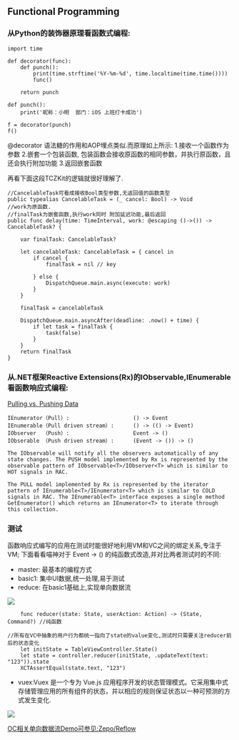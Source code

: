 ## Functional Programming

### 从Python的装饰器原理看函数式编程:

```
import time

def decorator(func):
    def punch():
        print(time.strftime('%Y-%m-%d', time.localtime(time.time())))
        func()

    return punch

def punch():
    print('昵称：小明  部门：iOS 上班打卡成功')

f = decorator(punch)
f()
```

@decorator 语法糖的作用和AOP埋点类似.而原理如上所示:
1.接收一个函数作为参数
2.嵌套一个包装函数, 包装函数会接收原函数的相同参数，并执行原函数，且还会执行附加功能
3.返回嵌套函数

再看下面这段TCZKit的逻辑就很好理解了.

```
//CancelableTask可看成接收Bool类型参数,无返回值的函数类型
public typealias CancelableTask = (_ cancel: Bool) -> Void
//work为原函数.
//finalTask为嵌套函数,执行work同时 附加延迟功能,最后返回
public func delay(time: TimeInterval, work: @escaping ()->()) -> CancelableTask? {
    
    var finalTask: CancelableTask?
    
    let cancelableTask: CancelableTask = { cancel in
        if cancel {
            finalTask = nil // key
            
        } else {
            DispatchQueue.main.async(execute: work)
        }
    }
    
    finalTask = cancelableTask
    
    DispatchQueue.main.asyncAfter(deadline: .now() + time) {
        if let task = finalTask {
            task(false)
        }
    }
    return finalTask
}
```

### 从.NET框架Reactive Extensions(Rx)的IObservable,IEnumerable看函数响应式编程:

[Pulling vs. Pushing Data](https://msdn.microsoft.com/en-us/library/hh242985.aspx)

```
IEnumerator（Pull）:                    () -> Event
IEnumerable（Pull driven stream）:      () -> (() -> Event)
IObserver  （Push）:                    Event -> ()
IObserable （Push driven stream）:      (Event -> ()) -> ()

```

```
The IObservable will notify all the observers automatically of any state changes. The PUSH model implemented by Rx is represented by the observable pattern of IObservable<T>/IObserver<T> which is similar to HOT signals in RAC.
```

```
The PULL model implemented by Rx is represented by the iterator pattern of IEnumerable<T>/IEnumerator<T> which is similar to COLD signals in RAC. The IEnumerable<T> interface exposes a single method GetEnumerator() which returns an IEnumerator<T> to iterate through this collection.
```

### 测试


函数响应式编写的应用在测试时能很好地利用VM和VC之间的绑定关系,专注于VM;
下面看看喵神对于 Event -> () 的纯函数式改造,并对比两者测试时的不同:

- master: 最基本的编程方式
- basic1: 集中UI数据,统一处理,易于测试
- reduce: 在basic1基础上,实现单向数据流

![](https://ws1.sinaimg.cn/large/006tKfTcgy1fjs0fvb71bj31e40ncmze.jpg)

```
    func reducer(state: State, userAction: Action) -> (State, Command?) //纯函数
```

```
//所有在VC中抽象的用户行为都统一指向了state的value变化,测试时只需要关注reducer前后的状态变化
    let initState = TableViewController.State()
    let state = controller.reducer(initState, .updateText(text: "123")).state
    XCTAssertEqual(state.text, "123")
```

- vuex:Vuex 是一个专为 Vue.js 应用程序开发的状态管理模式。它采用集中式存储管理应用的所有组件的状态，并以相应的规则保证状态以一种可预测的方式发生变化.


![](https://ws3.sinaimg.cn/large/006tNc79gy1fk42jdhi50j316e0w6whi.jpg)

[OC相关单向数据流Demo可参见:Zepo/Reflow](https://github.com/Zepo/Reflow)


